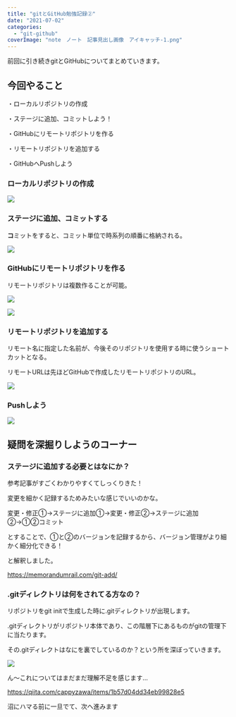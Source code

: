 ```yaml
---
title: "gitとGitHub勉強記録②"
date: "2021-07-02"
categories: 
  - "git-github"
coverImage: "note　ノート　記事見出し画像　アイキャッチ-1.png"
---
```


前回に引き続きgitとGitHubについてまとめていきます。

## 今回やること

・ローカルリポジトリの作成

・ステージに追加、コミットしよう！

・GitHubにリモートリポジトリを作る

・リモートリポジトリを追加する

・GitHubへPushしよう

### ローカルリポジトリの作成

![](/images/ワークツリーで-ふぁい-1-1024x536.png)

### ステージに追加、コミットする

**コ**ミットをすると、コミット単位で時系列の順番に格納される。

![](/images/ワークツリーで-ふぁい-2-1024x536.png)

### GitHubにリモートリポジトリを作る

リモートリポジトリは複数作ることが可能。

![](/images/3-1024x536.png)

![](/images/ワークツリーで-ふぁい-4-1024x536.png)

### リモートリポジトリを追加する

リモート名に指定した名前が、今後そのリポジトリを使用する時に使うショートカットとなる。

リモートURLは先ほどGitHubで作成したリモートリポジトリのURL。

![](/images/ワークツリーで-ふぁい-6-1024x536.png)

### Pushしよう

![](/images/4-1024x536.png)

## 疑問を深掘りしようのコーナー

### ステージに追加する必要とはなにか？

参考記事がすごくわかりやすくてしっくりきた！

変更を細かく記録するためみたいな感じでいいのかな。

変更・修正①→ステージに追加①→変更・修正②→ステージに追加②→①②コミット

とすることで、①と②のバージョンを記録するから、バージョン管理がより細かく細分化できる！

と解釈しました。

https://memorandumrail.com/git-add/

### .gitディレクトリは何をされてる方なの？

リポジトリをgit initで生成した時に.gitディレクトリが出現します。

.gitディレクトリがリポジトリ本体であり、この階層下にあるものがgitの管理下に当たります。

その.gitディレクトはなにを裏でしているのか？という所を深ぼっていきます。

![](/images/ワークツリーで-ふぁい-3-1024x536.png)

ん〜これについてはまだまだ理解不足を感じます...

https://qiita.com/cappyzawa/items/1b57d04dd34eb99828e5

沼にハマる前に一旦でて、次へ進みます
